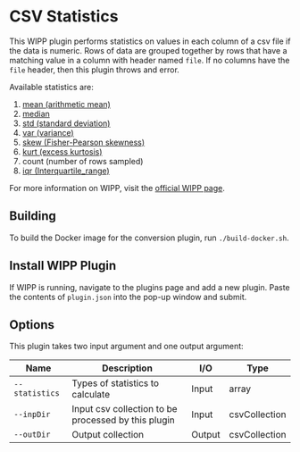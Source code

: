 # CSV Statistics

This WIPP plugin performs statistics on values in each column of a csv file if the data is numeric. Rows of data are grouped together by rows that have a matching value in a column with header named `file`. If no columns have the `file` header, then this plugin throws and error.

Available statistics are:

1. [mean (arithmetic mean)](https://en.wikipedia.org/wiki/Mean#Arithmetic_mean_(AM))
2. [median](https://en.wikipedia.org/wiki/Median#The_sample_median)
3. [std (standard deviation)](https://en.wikipedia.org/wiki/Standard_deviation)
4. [var (variance)](https://en.wikipedia.org/wiki/Variance)
5. [skew (Fisher-Pearson skewness)](https://www.itl.nist.gov/div898/handbook/eda/section3/eda35b.htm)
6. [kurt (excess kurtosis)](https://www.itl.nist.gov/div898/handbook/eda/section3/eda35b.htm)
7. count (number of rows sampled)
8. [iqr (Interquartile_range)](https://en.wikipedia.org/wiki/Interquartile_range)

For more information on WIPP, visit the [official WIPP page](https://isg.nist.gov/deepzoomweb/software/wipp).

## Building

To build the Docker image for the conversion plugin, run
`./build-docker.sh`.

## Install WIPP Plugin

If WIPP is running, navigate to the plugins page and add a new plugin. Paste the contents of `plugin.json` into the pop-up window and submit.

## Options

This plugin takes two input argument and one output argument:

| Name           | Description                                         | I/O    | Type          |
|----------------|-----------------------------------------------------|--------|---------------|
| `--statistics` | Types of statistics to calculate                    | Input  | array         |
| `--inpDir`     | Input csv collection to be processed by this plugin | Input  | csvCollection |
| `--outDir`     | Output collection                                   | Output | csvCollection |
